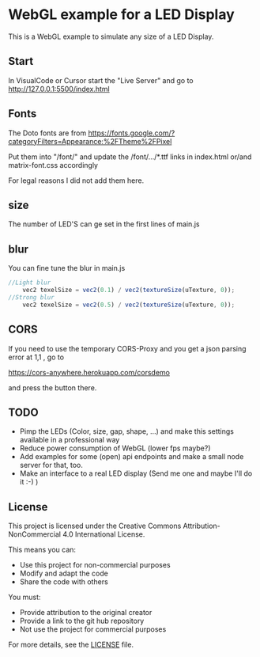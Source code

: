 # WebGL example for a LED Display

This is a WebGL example to simulate any size of a LED Display.

## Start

In VisualCode or Cursor start the "Live Server" and go to http://127.0.0.1:5500/index.html

## Fonts 

The Doto fonts are from https://fonts.google.com/?categoryFilters=Appearance:%2FTheme%2FPixel

Put them into "/font/" and update the /font/.../*.ttf links in index.html or/and matrix-font.css accordingly

For legal reasons I did not add them here.

## size

The number of LED'S can ge set in the first lines of main.js



## blur

You can fine tune the blur in main.js

```js:main.js
//Light blur
    vec2 texelSize = vec2(0.1) / vec2(textureSize(uTexture, 0));
//Strong blur
    vec2 texelSize = vec2(0.5) / vec2(textureSize(uTexture, 0));
```

## CORS

If you need to use the temporary CORS-Proxy and you get a json parsing error at 1,1 , go to 

https://cors-anywhere.herokuapp.com/corsdemo

and press the button there.

## TODO

- Pimp the LEDs (Color, size, gap, shape, ...) and make this settings available in a professional way
- Reduce power consumption of WebGL (lower fps maybe?)
- Add examples for some (open) api endpoints and make a small node server for that, too.
- Make an interface to a real LED display (Send me one and maybe I'll do it :-) )

## License

This project is licensed under the Creative Commons Attribution-NonCommercial 4.0 International License.

This means you can:
- Use this project for non-commercial purposes
- Modify and adapt the code
- Share the code with others

You must:
- Provide attribution to the original creator 
- Provide a link to the git hub repository
- Not use the project for commercial purposes

For more details, see the [LICENSE](LICENSE) file.
